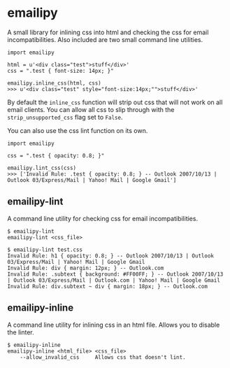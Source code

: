 # emailipy

A small library for inlining css into html and checking the css for email incompatibilities. Also included are two small command line utilities.

```
import emailipy

html = u'<div class="test">stuff</div>'
css = ".test { font-size: 14px; }"

emailipy.inline_css(html, css)
>>> u'<div class="test" style="font-size:14px;"">stuff</div>'
```

By default the `inline_css` function will strip out css that will not work on all email clients. You can allow all css to slip through with the `strip_unsupported_css` flag set to `False`.

You can also use the css lint function on its own.

```
import emailipy

css = ".test { opacity: 0.8; }"

emailipy.lint_css(css)
>>> ['Invalid Rule: .test { opacity: 0.8; } -- Outlook 2007/10/13 | Outlook 03/Express/Mail | Yahoo! Mail | Google Gmail']
```

## emailipy-lint

A command line utility for checking css for email incompatibilities.

```
$ emailipy-lint
emailipy-lint <css_file>

$ emailipy-lint test.css
Invalid Rule: h1 { opacity: 0.8; } -- Outlook 2007/10/13 | Outlook 03/Express/Mail | Yahoo! Mail | Google Gmail
Invalid Rule: div { margin: 12px; } -- Outlook.com
Invalid Rule: .subtext { background: #FF00FF; } -- Outlook 2007/10/13 | Outlook 03/Express/Mail | Outlook.com | Yahoo! Mail | Google Gmail
Invalid Rule: div.subtext ~ div { margin: 18px; } -- Outlook.com
```

## emailipy-inline

A command line utility for inlining css in an html file. Allows you to disable the linter.

```
$ emailipy-inline
emailipy-inline <html_file> <css_file>
    --allow_invalid_css     Allows css that doesn't lint.
```